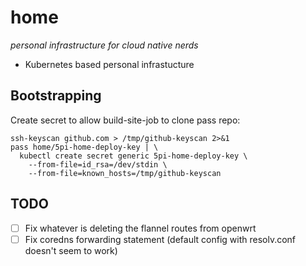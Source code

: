 # home
*personal infrastructure for cloud native nerds*

- Kubernetes based personal infrastucture

## Bootstrapping
Create secret to allow build-site-job to clone pass repo:

```
ssh-keyscan github.com > /tmp/github-keyscan 2>&1
pass home/5pi-home-deploy-key | \
  kubectl create secret generic 5pi-home-deploy-key \
    --from-file=id_rsa=/dev/stdin \
    --from-file=known_hosts=/tmp/github-keyscan
```

## TODO
- [ ] Fix whatever is deleting the flannel routes from openwrt
- [ ] Fix coredns forwarding statement (default config with resolv.conf doesn't seem to work)
